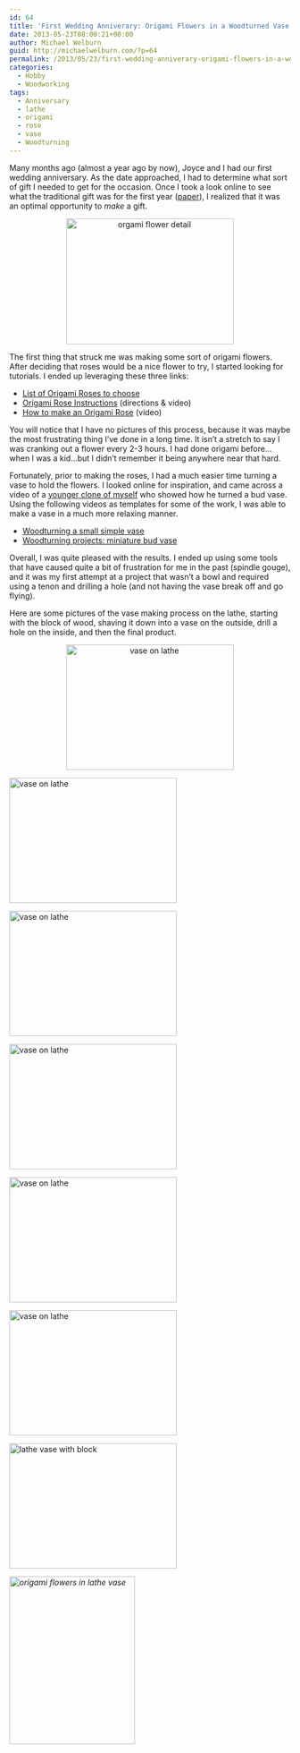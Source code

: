 ```yaml
---
id: 64
title: 'First Wedding Anniverary: Origami Flowers in a Woodturned Vase'
date: 2013-05-23T08:00:21+00:00
author: Michael Welburn
guid: http://michaelwelburn.com/?p=64
permalink: /2013/05/23/first-wedding-anniverary-origami-flowers-in-a-woodturned-vase/
categories:
  - Hobby
  - Woodworking
tags:
  - Anniversary
  - lathe
  - origami
  - rose
  - vase
  - Woodturning
---
```

Many months ago (almost a year ago by now), Joyce and I had our first wedding anniversary. As the date approached, I had to determine what sort of gift I needed to get for the occasion. Once I took a look online to see what the traditional gift was for the first year (<a title="Anniversaries by Year" href="http://anniversariesbyyear.com/" target="_blank">paper</a>), I realized that it was an optimal opportunity to _make_ a gift.

<p style="text-align: center;">
  <a href="http://michaelwelburn.com/wp-content/uploads/2013/05/photo-2.jpg"><img alt="orgami flower detail" src="http://michaelwelburn.com/wp-content/uploads/2013/05/photo-2-300x225.jpg" width="300" height="225" /></a>
</p>

<p style="text-align: center;">
  <p>
    <!--more-->
  </p>

  <p>
    The first thing that struck me was making some sort of origami flowers. After deciding that roses would be a nice flower to try, I started looking for tutorials. I ended up leveraging these three links:
  </p>

  <ul>
    <li>
      <a title="List of Origami Roses to choose" href="http://www.bloom4ever.com/howto-origami-rose.php" target="_blank">List of Origami Roses to choose</a>
    </li>
    <li>
      <a title="Origami Rose Instructions" href="http://www.origami-fun.com/origami-rose.html" target="_blank">Origami Rose Instructions</a> (directions & video)
    </li>
    <li>
      <span style="line-height: 15px;"><a title="How to make an Origami Rose" href="http://www.youtube.com/watch?v=Bq0WKQZMnt8&feature=related" target="_blank">How to make an Origami Rose</a> (video)<br /> </span>
    </li>
  </ul>

  <p>
    You will notice that I have no pictures of this process, because it was maybe the most frustrating thing I&#8217;ve done in a long time. It isn&#8217;t a stretch to say I was cranking out a flower every 2-3 hours. I had done origami before&#8230;when I was a kid&#8230;but I didn&#8217;t remember it being anywhere near that hard.
  </p>

  <p>
    Fortunately, prior to making the roses, I had a much easier time turning a vase to hold the flowers. I looked online for inspiration, and came across a video of a <a title="Turning a Bud Vase" href="http://www.youtube.com/watch?v=Og-UlCktwRA" target="_blank">younger clone of myself</a> who showed how he turned a bud vase. Using the following videos as templates for some of the work, I was able to make a vase in a much more relaxing manner.
  </p>

  <ul>
    <li>
      <a title="Woodturning a small simple vase" href="http://www.youtube.com/watch?v=Ee5BkT3KBz4" target="_blank">Woodturning a small simple vase</a>
    </li>
    <li>
      <a title="Woodturning projects: miniature bud vase" href="http://www.youtube.com/watch?v=HAjT87hlQmU&feature=player_embedded#t=267s" target="_blank">Woodturning projects: miniature bud vase</a>
    </li>
  </ul>

  <p>
    Overall, I was quite pleased with the results. I ended up using some tools that have caused quite a bit of frustration for me in the past (spindle gouge), and it was my first attempt at a project that wasn&#8217;t a bowl and required using a tenon and drilling a hole (and not having the vase break off and go flying).
  </p>

  <p>
    Here are some pictures of the vase making process on the lathe, starting with the block of wood, shaving it down into a vase on the outside, drill a hole on the inside, and then the final product.
  </p>

  <p style="text-align: center;">
    <a href="http://michaelwelburn.com/wp-content/uploads/2013/05/image_1.jpeg"><img alt="vase on lathe" src="http://michaelwelburn.com/wp-content/uploads/2013/05/image_1-300x224.jpeg" width="300" height="224" /></a>
  </p>

  <p>
    <a href="http://michaelwelburn.com/wp-content/uploads/2013/05/image.jpeg"><img class="aligncenter size-medium wp-image-398" alt="vase on lathe" src="http://michaelwelburn.com/wp-content/uploads/2013/05/image-300x224.jpeg" width="300" height="224" srcset="http://michaelwelburn.com/wp-content/uploads/2013/05/image-300x224.jpeg 300w, http://michaelwelburn.com/wp-content/uploads/2013/05/image-1024x764.jpeg 1024w" sizes="(max-width: 300px) 100vw, 300px" /></a>
  </p>

  <p>
    <a href="http://michaelwelburn.com/wp-content/uploads/2013/05/image_2.jpeg"><img class="aligncenter" alt="vase on lathe" src="http://michaelwelburn.com/wp-content/uploads/2013/05/image_2-300x224.jpeg" width="300" height="224" /></a>
  </p>

  <p>
    <a href="http://michaelwelburn.com/wp-content/uploads/2013/05/image_4.jpeg"><img class="aligncenter" alt="vase on lathe" src="http://michaelwelburn.com/wp-content/uploads/2013/05/image_4-300x224.jpeg" width="300" height="224" /></a>
  </p>

  <p>
    <img class="aligncenter" alt="vase on lathe" src="http://michaelwelburn.com/wp-content/uploads/2013/05/image_5-300x224.jpeg" width="300" height="224" />
  </p>

  <p>
    <a href="http://michaelwelburn.com/wp-content/uploads/2013/05/image_7.jpeg"><img class="aligncenter" alt="vase on lathe" src="http://michaelwelburn.com/wp-content/uploads/2013/05/image_7-300x224.jpeg" width="300" height="224" /></a>
  </p>

  <p>
    <a href="http://michaelwelburn.com/wp-content/uploads/2013/05/image_10.jpeg"><img class="aligncenter size-medium wp-image-391" alt="lathe vase with block" src="http://michaelwelburn.com/wp-content/uploads/2013/05/image_10-300x224.jpeg" width="300" height="224" srcset="http://michaelwelburn.com/wp-content/uploads/2013/05/image_10-300x224.jpeg 300w, http://michaelwelburn.com/wp-content/uploads/2013/05/image_10-1024x764.jpeg 1024w" sizes="(max-width: 300px) 100vw, 300px" /></a>
  </p>

  <p>
    <em id="__mceDel"><a href="http://michaelwelburn.com/wp-content/uploads/2013/05/photo-1-e1369269008254.jpg"><img class="aligncenter size-medium wp-image-390" alt="origami flowers in lathe vase" src="http://michaelwelburn.com/wp-content/uploads/2013/05/photo-1-e1369269008254-225x300.jpg" width="225" height="300" srcset="http://michaelwelburn.com/wp-content/uploads/2013/05/photo-1-e1369269008254-225x300.jpg 225w, http://michaelwelburn.com/wp-content/uploads/2013/05/photo-1-e1369269008254-768x1024.jpg 768w" sizes="(max-width: 225px) 100vw, 225px" /></a></em>
  </p>
